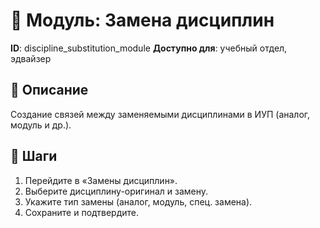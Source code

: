 # 📘 Модуль: Замена дисциплин
**ID**: discipline_substitution_module
**Доступно для**: учебный отдел, эдвайзер

## 📝 Описание
Создание связей между заменяемыми дисциплинами в ИУП (аналог, модуль и др.).

## 🩜 Шаги
1. Перейдите в «Замены дисциплин».
2. Выберите дисциплину-оригинал и замену.
3. Укажите тип замены (аналог, модуль, спец. замена).
4. Сохраните и подтвердите.
